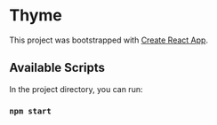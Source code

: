 # Thyme

This project was bootstrapped with [Create React App](https://github.com/facebook/create-react-app).

## Available Scripts

In the project directory, you can run:

### `npm start`

